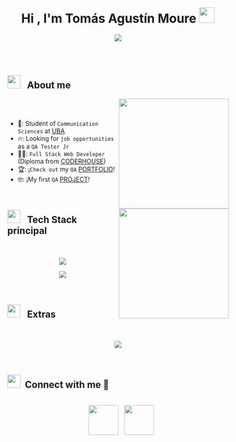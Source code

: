 <h1 align="center"><b>Hi , I'm Tomás Agustín Moure </b><img src="https://media.giphy.com/media/hvRJCLFzcasrR4ia7z/giphy.gif" width="35"></h1>
<p align="center">
  
  <img src="https://readme-typing-svg.herokuapp.com?font=Time+New+Roman&color=cyan&size=25&center=true&vCenter=true&width=600&height=100&lines=Quality+Assurance+y+Data+&hearts;++;Testing+manual+&hearts;++;Procesos+y++Control+de+Calidad+&hearts;++;Full+Stack+Dev+con+base+QA+&hearts;++;Communication+Sciences+Student+at+UBA+&hearts;++;Buenos+Aires,+Argentina+&hearts;++&pause=250">
</a>

<br><br>

## <picture><img src = "https://github.com/7oSkaaa/7oSkaaa/blob/main/Images/about_me.gif?raw=true" width="30" height="30" style="margin-right: 10px;"></picture> About me </b>

<picture> <img align="right" src="https://media.giphy.com/media/6rUmgSo6qEE8NIFU8F/giphy.gif?cid=790b76119xckxnmxo9o9d97c7041gdxd9c5kl8rom8ieicw9&ep=v1_stickers_search&rid=giphy.gif&ct=s" width = 250px></picture>
<picture> <img align="right" src="https://media3.giphy.com/media/v1.Y2lkPTc5MGI3NjExYnpmdGp1cHRtY3hpaWRxMjBtYnljOW85bHhyZjk5ZWd3bmg1bm9nNiZlcD12MV9pbnRlcm5hbF9naWZfYnlfaWQmY3Q9cw/JRJTwQ0U7bwoCzce6m/giphy.gif" width = 250px></picture>

<!-- https://media1.giphy.com/media/v1.Y2lkPTc5MGI3NjExdXA5d256czd4YTk0bzJ5eTllYzJ1YmJ6bTk0eTlyaTB3aW8weDg3NyZlcD12MV9pbnRlcm5hbF9naWZfYnlfaWQmY3Q9Zw/Yfl7CS7vQqnebA69aH/giphy.webp -->
<!-- https://media.giphy.com/media/v1.Y2lkPTc5MGI3NjExbWt5NmV4eWQyODFjN2E2OTNscTd2dTR1ejI1c3ZwNml1aXh5dnBzNiZlcD12MV9naWZzX3NlYXJjaCZjdD1n/8m7nAJTYvzNUh54HQm/giphy.gif -->


<br><br>

- 🏫: Student of `Communication Sciences` at [UBA](https://www.uba.ar/)
- 🔥: Looking for `job opportunities` as a `QA Tester Jr`
- 👨‍🎓: `Full Stack Web Developer` (Diploma from [CODERHOUSE](https://www.coderhouse.com/ar/))
- 🏆: ¡`Check out` my `QA` [PORTFOLIO](https://github.com/Tomimoure8/QA-OpenCart-Abstracta)!
- 🤓: ¡My first `QA` [PROJECT](https://drive.google.com/drive/folders/1lzTSQymgSp8qd_rgZXJdfBFOQ5-DIbX9?usp=sharing)!

<!-- - :technologist:** -->
<!-- - :thinking: ** -->
<!-- - :boom: ** -->
<br>


## <img src="https://media2.giphy.com/media/QssGEmpkyEOhBCb7e1/giphy.gif?cid=ecf05e47a0n3gi1bfqntqmob8g9aid1oyj2wr3ds3mg700bl&rid=giphy.gif" width="30" height="30" style="margin-right: 10px;"><b> Tech Stack principal</b>
<br>

<p align="center">
  <a href="https://skillicons.dev">
    <img src="https://skillicons.dev/icons?i=mysql,java,py,nodejs,express,mongodb,jest,postman,selenium,docker,git" />
  </a>
</p>
<p align="center">
  <a href="https://skillicons.dev">
    <img src="https://skillicons.dev/icons?i=html,css,sass,bootstrap,js,react,nextjs" />
  </a>
</p>
<br>


## <img src="https://media2.giphy.com/media/QssGEmpkyEOhBCb7e1/giphy.gif?cid=ecf05e47a0n3gi1bfqntqmob8g9aid1oyj2wr3ds3mg700bl&rid=giphy.gif" width="30" height="30" style="margin-right: 10px;"><b> Extras</b>
<br>

<p align="center">
<a href="https://skillicons.dev">
    <img src="https://skillicons.dev/icons?i=md,firebase,tailwind,vercel,vite" />
  </a>
</p>
<br>

## <img src="https://media.giphy.com/media/iY8CRBdQXODJSCERIr/giphy.gif" width="30" height="30" style="margin-right: 10px;">Connect with me 🤝 </h3>
<br>
<div align="center"  class="icons-social" style="margin-left: 10px;">
        <a style="margin-left: 5px;"  target="_blank" href="https://www.linkedin.com/in/tomimoure8/">
			<img src="https://github.com/user-attachments/assets/393ddd64-b956-4686-afe8-1f66ac3009bd" width="68" height="68"></a>
        <a style="margin-left: 10px;" target="_blank" href="https://www.instagram.com/tomas.moure/">
		<img src="https://github.com/user-attachments/assets/5fffe465-2b78-4e6d-8e18-52d0cf2a569b" width="68" height="68">  </a>
      </div> 
